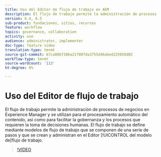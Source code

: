 ```yaml
---
title: Uso del Editor de flujo de trabajo en AEM
description: El flujo de trabajo permite la administración de procesos de negocios en Experience Manager y se utilizan para el procesamiento automático del contenido, así como para facilitar la gobernanza y los procesos que requieren la toma de decisiones humanas. El flujo de trabajo se define mediante modelos de flujo de trabajo que se componen de una serie de pasos y se crean y administran en el Editor del modelo de flujo de trabajo.
version: 6.4, 6.5
sub-product: fundaciones, sitios, recursos
feature: workflow
topics: governance, collaboration
activity: use
audience: administrator, implementer
doc-type: feature video
translation-type: tm+mt
source-git-commit: 67ca08bf386a217807da3755d46abed225050d02
workflow-type: tm+mt
source-wordcount: '113'
ht-degree: 0%

---
```



# Uso del Editor de flujo de trabajo

El flujo de trabajo permite la administración de procesos de negocios en Experience Manager y se utilizan para el procesamiento automático del contenido, así como para facilitar la gobernanza y los procesos que requieren la toma de decisiones humanas. El flujo de trabajo se define mediante modelos de flujo de trabajo que se componen de una serie de pasos y que se crean y administran en el Editor [!UICONTROL del modelo de]flujo de trabajo.

>[!VIDEO](https://video.tv.adobe.com/v/22201/?quality=12&learn=on)
